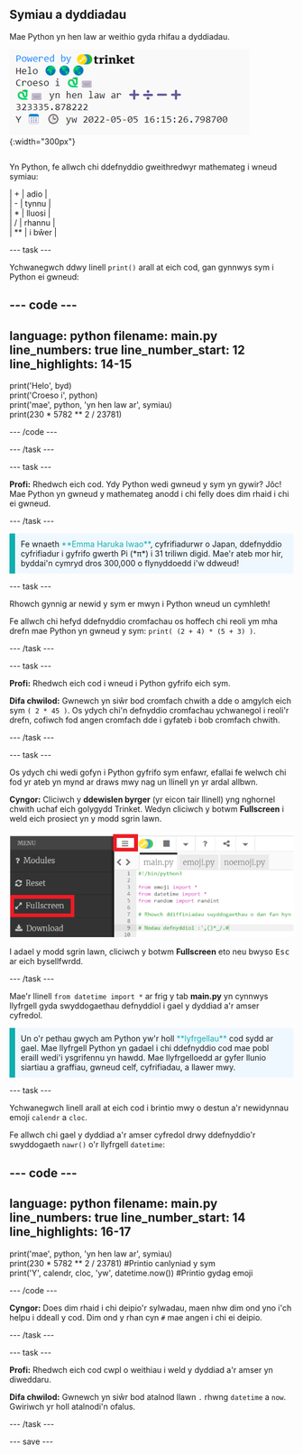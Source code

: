 ## Symiau a dyddiadau

<div style="display: flex; flex-wrap: wrap">
<div style="flex-basis: 200px; flex-grow: 1; margin-right: 15px;">
Mae Python yn hen law ar weithio gyda rhifau a dyddiadau.
</div>
<div>

![Yr ardal allbwn gyda phum llinell wedi'u printio yn dangos allbynnau symiau newydd a'r dyddiad cyfredol.](images/sums_dates.png){:width="300px"}

</div>
</div>

Yn Python, fe allwch chi ddefnyddio gweithredwyr mathemateg i wneud symiau:

| + | adio |   
| - | tynnu |   
| * | lluosi |   
| / | rhannu |   
| ** | i bŵer |

--- task ---

Ychwanegwch ddwy linell `print()` arall at eich cod, gan gynnwys sym i Python ei gwneud:

--- code ---
---
language: python filename: main.py line_numbers: true line_number_start: 12
line_highlights: 14-15
---

print('Helo', byd)   
print('Croeso i', python)   
print('mae', python, 'yn hen law ar', symiau)   
print(230 * 5782 ** 2 / 23781)

--- /code ---

--- /task ---

--- task ---

**Profi:** Rhedwch eich cod. Ydy Python wedi gwneud y sym yn gywir? Jôc! Mae Python yn gwneud y mathemateg anodd i chi felly does dim rhaid i chi ei gwneud.

--- /task ---

<p style="border-left: solid; border-width:10px; border-color: #0faeb0; background-color: aliceblue; padding: 10px;">
Fe wnaeth <span style="color: #0faeb0">**Emma Haruka Iwao**</span>, cyfrifiadurwr o Japan, ddefnyddio cyfrifiadur i gyfrifo gwerth Pi (*π*) i 31 triliwn digid. Mae'r ateb mor hir, byddai'n cymryd dros 300,000 o flynyddoedd i'w ddweud! 
</p>

--- task ---

Rhowch gynnig ar newid y sym er mwyn i Python wneud un cymhleth!

Fe allwch chi hefyd ddefnyddio cromfachau os hoffech chi reoli ym mha drefn mae Python yn gwneud y sym: `print( (2 + 4) * (5 + 3) )`.

--- /task ---

--- task ---

**Profi:** Rhedwch eich cod i wneud i Python gyfrifo eich sym.

**Difa chwilod:** Gwnewch yn siŵr bod cromfach chwith a dde o amgylch eich sym `( 2 * 45 )`. Os ydych chi'n defnyddio cromfachau ychwanegol i reoli'r drefn, cofiwch fod angen cromfach dde i gyfateb i bob cromfach chwith.

--- /task ---

--- task ---

Os ydych chi wedi gofyn i Python gyfrifo sym enfawr, efallai fe welwch chi fod yr ateb yn mynd ar draws mwy nag un llinell yn yr ardal allbwn.

**Cyngor:** Cliciwch y **ddewislen byrger** (yr eicon tair llinell) yng nghornel chwith uchaf eich golygydd Trinket. Wedyn cliciwch y botwm **Fullscreen** i weld eich prosiect yn y modd sgrin lawn.

![Y golygydd Trinket gyda'r ddewislen ochr chwith wedi'i hehangu, drwy'r ddewislen byrger, i ddangos yr opsiwn sgrin lawn.](images/full_screen.png)

I adael y modd sgrin lawn, cliciwch y botwm **Fullscreen** eto neu bwyso <kbd>Esc</kbd> ar eich bysellfwrdd.

--- /task ---

Mae'r llinell `from datetime import *` ar frig y tab **main.py** yn cynnwys llyfrgell gyda swyddogaethau defnyddiol i gael y dyddiad a'r amser cyfredol.

<p style="border-left: solid; border-width:10px; border-color: #0faeb0; background-color: aliceblue; padding: 10px;">
Un o'r pethau gwych am Python yw'r holl <span style="color: #0faeb0">**lyfrgellau**</span> cod sydd ar gael. Mae llyfrgell Python yn gadael i chi ddefnyddio cod mae pobl eraill wedi'i ysgrifennu yn hawdd. Mae llyfrgelloedd ar gyfer llunio siartiau a graffiau, gwneud celf, cyfrifiadau, a llawer mwy.
</p>

--- task ---

Ychwanegwch linell arall at eich cod i brintio mwy o destun a'r newidynnau emoji `calendr` a `cloc`.

Fe allwch chi gael y dyddiad a'r amser cyfredol drwy ddefnyddio'r swyddogaeth `nawr()` o'r llyfrgell `datetime`:

--- code ---
---
language: python filename: main.py line_numbers: true line_number_start: 14
line_highlights: 16-17
---

print('mae', python, 'yn hen law ar', symiau)    
print(230 * 5782 ** 2 / 23781) #Printio canlyniad y sym     
print('Y', calendr, cloc, 'yw', datetime.now()) #Printio gydag emoji

--- /code ---

**Cyngor:** Does dim rhaid i chi deipio'r sylwadau, maen nhw dim ond yno i'ch helpu i ddeall y cod. Dim ond y rhan cyn `#` mae angen i chi ei deipio.

--- /task ---

--- task ---

**Profi:** Rhedwch eich cod cwpl o weithiau i weld y dyddiad a'r amser yn diweddaru.

**Difa chwilod:** Gwnewch yn siŵr bod atalnod llawn `.` rhwng `datetime` a `now`. Gwiriwch yr holl atalnodi'n ofalus.

--- /task ---

--- save ---
